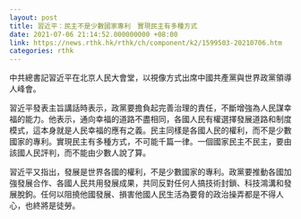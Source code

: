 ```yaml
---
layout: post
title: 習近平：民主不是少數國家專利　實現民主有多種方式
date: 2021-07-06 21:14:52.000000000 +08:00
link: https://news.rthk.hk/rthk/ch/component/k2/1599503-20210706.htm
categories: rthk
---
```


中共總書記習近平在北京人民大會堂，以視像方式出席中國共產黨與世界政黨領導人峰會。

習近平發表主旨講話時表示，政黨要擔負起完善治理的責任，不斷增強為人民謀幸福的能力。他表示，通向幸福的道路不盡相同，各國人民有權選擇發展道路和制度模式，這本身就是人民幸福的應有之義。民主同樣是各國人民的權利，而不是少數國家的專利。實現民主有多種方式，不可能千篇一律。一個國家民主不民主，要由該國人民評判，而不能由少數人說了算。
 
習近平又指出，發展是世界各國的權利，不是少數國家的專利。政黨要推動各國加強發展合作、各國人民共用發展成果，共同反對任何人搞技術封鎖、科技鴻溝和發展脫鉤。任何以阻撓他國發展、損害他國人民生活為要脅的政治操弄都是不得人心，也終將是徒勞。
